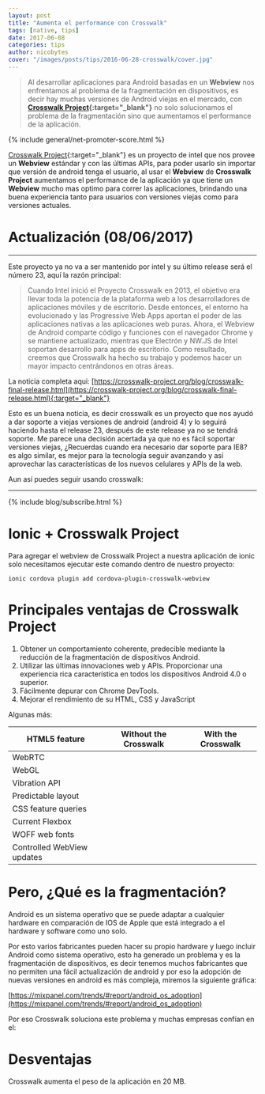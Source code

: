 ```yaml
---
layout: post
title: "Aumenta el performance con Crosswalk"
tags: [native, tips]  
date: 2017-06-08
categories: tips
author: nicobytes
cover: "/images/posts/tips/2016-06-28-crosswalk/cover.jpg"
---
```


> Al desarrollar aplicaciones para Android basadas en un **Webview** nos enfrentamos al problema de la fragmentación en dispositivos, es decir hay muchas versiones de Android viejas en el mercado, con **[Crosswalk Project](https://crosswalk-project.org/){:target="_blank"}** no solo solucionamos el problema de la fragmentación sino que aumentamos el performance de la aplicación.

<amp-img width="1746" height="934" layout="responsive" src="/images/posts/tips/2016-06-28-crosswalk/cover.jpg" alt="crosswalk"></amp-img>

{% include general/net-promoter-score.html %} 

[Crosswalk Project](https://crosswalk-project.org/){:target="_blank"} es un proyecto de intel que nos provee un **Webview** estándar y con las últimas APIs, para poder usarlo sin importar que versión de android tenga el usuario, al usar el **Webview** de **Crosswalk Project** aumentamos el performance de la aplicación ya que tiene un **Webview** mucho mas optimo para correr las aplicaciones, brindando una buena experiencia tanto para usuarios con versiones viejas como para versiones actuales.

# Actualización (08/06/2017)
<hr/>

Este proyecto ya no va a ser mantenido por intel y su último release será el número 23, aquí la razón principal:
 
> Cuando Intel inició el Proyecto Crosswalk en 2013, el objetivo era llevar toda la potencia de la plataforma web a los desarrolladores de aplicaciones móviles y de escritorio. Desde entonces, el entorno ha evolucionado y las Progressive Web Apps aportan el poder de las aplicaciones nativas a las aplicaciones web puras. Ahora, el Webview de Android comparte código y funciones con el navegador Chrome y se mantiene actualizado, mientras que Electrón y NW.JS de Intel soportan desarrollo para apps de escritorio. Como resultado, creemos que Crosswalk ha hecho su trabajo y podemos hacer un mayor impacto centrándonos en otras áreas.
 
La noticia completa aqui: [https://crosswalk-project.org/blog/crosswalk-final-release.html](https://crosswalk-project.org/blog/crosswalk-final-release.html){:target="_blank"} 
 
Esto es un buena noticia, es decir crosswalk es un proyecto que nos ayudó a dar soporte a viejas versiones de android (android 4) y lo seguirá haciendo hasta el release 23, después de este release ya no se tendrá soporte. Me parece una decisión acertada ya que no es fácil soportar versiones viejas, ¿Recuerdas cuando era necesario dar soporte para IE8? es algo similar, es mejor para la tecnología seguir avanzando y así aprovechar las características de los nuevos celulares y APIs de la web.


Aun así puedes seguir usando crosswalk:
 
<hr/>
{% include blog/subscribe.html %}

# Ionic + Crosswalk Project

Para agregar el webview de Crosswalk Project a nuestra aplicación de ionic solo necesitamos ejecutar este comando dentro de nuestro proyecto:

```
ionic cordova plugin add cordova-plugin-crosswalk-webview
```

# Principales ventajas de Crosswalk Project

1. Obtener un comportamiento coherente, predecible mediante la reducción de la fragmentación de dispositivos Android.
1. Utilizar las últimas innovaciones web y APIs. Proporcionar una experiencia rica característica en todos los dispositivos Android 4.0 o superior.
1. Fácilmente depurar con Chrome DevTools.
1. Mejorar el rendimiento de su HTML, CSS y JavaScript

Algunas más:

<div class="table-responsive">
  <table class="table table-condensed">
    <thead> 
      <tr>
        <th>HTML5 feature</th> 
        <th>Without the Crosswalk</th> 
        <th>With the Crosswalk</th> 
      </tr> 
    </thead>
    <tbody>
      <tr>
        <td>WebRTC </td>
        <td><div class="icon icon-android-close"></div></td> 
        <td><div class="icon icon-android-done"></div></td>
      </tr>
      <tr>
        <td>WebGL</td>
        <td><div class="icon icon-android-close"></div></td> 
        <td><div class="icon icon-android-done"></div></td>
      </tr>
      <tr>
        <td>Vibration API</td>
        <td><div class="icon icon-android-close"></div></td> 
        <td><div class="icon icon-android-done"></div></td>
      </tr>
      <tr>
        <td>Predictable layout</td>
        <td><div class="icon icon-android-close"></div></td> 
        <td><div class="icon icon-android-done"></div></td>
      </tr>
      <tr>
        <td>CSS feature queries</td>
        <td><div class="icon icon-android-close"></div></td> 
        <td><div class="icon icon-android-done"></div></td>
      </tr>
      <tr>
        <td>Current Flexbox</td>
        <td><div class="icon icon-android-close"></div></td> 
        <td><div class="icon icon-android-done"></div></td>
      </tr>
      <tr>
        <td>WOFF web fonts</td>
        <td><div class="icon icon-android-close"></div></td> 
        <td><div class="icon icon-android-done"></div></td>
      </tr>
      <tr>
        <td>Controlled WebView updates</td>
        <td><div class="icon icon-android-close"></div></td> 
        <td><div class="icon icon-android-done"></div></td>
      </tr>
    </tbody>
  </table>
</div>

# Pero, ¿Qué es la fragmentación?

Android es un sistema operativo que se puede adaptar a cualquier hardware en comparación de IOS de Apple que está integrado a el hardware y software como uno solo. 

Por esto varios fabricantes pueden hacer su propio hardware y luego incluir Android como sistema operativo, esto ha generado un problema y es la fragmentación de dispositivos, es decir tenemos muchos fabricantes que no permiten una fácil actualización de android y por eso la adopción de nuevas versiones en android es más compleja, miremos la siguiente gráfica:

<amp-img width="1046" height="589" layout="responsive" src="/images/posts/tips/2016-06-28-crosswalk/screen1.png" alt="crosswalk"></amp-img>

[https://mixpanel.com/trends/#report/android_os_adoption](https://mixpanel.com/trends/#report/android_os_adoption)

Por eso Crosswalk soluciona este problema y muchas empresas confían en el:

<amp-img width="1091" height="436" layout="responsive" src="/images/posts/tips/2016-06-28-crosswalk/screen.png" alt="crosswalk"></amp-img>

# Desventajas

Crosswalk aumenta el peso de la aplicación en 20 MB.